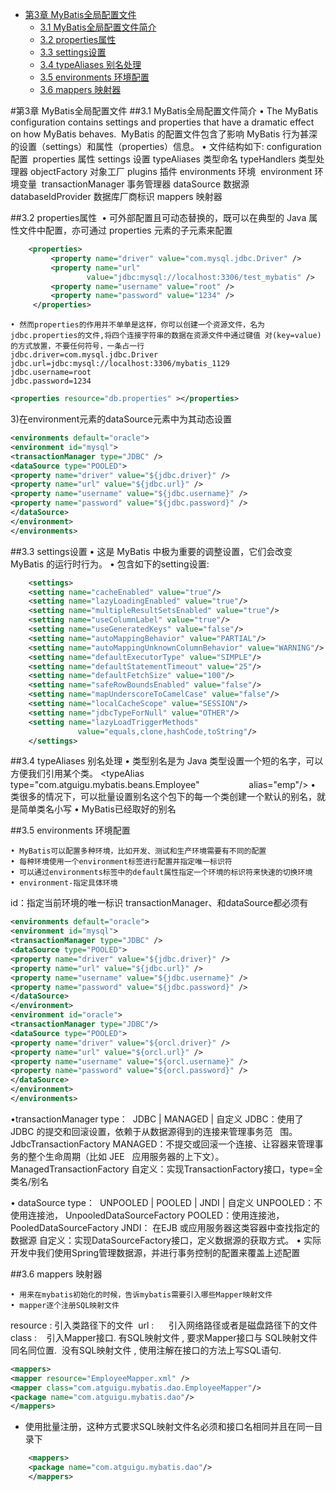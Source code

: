 <!-- TOC -->

- [第3章 MyBatis全局配置文件](#第3章-mybatis全局配置文件)
    - [3.1 MyBatis全局配置文件简介](#31-mybatis全局配置文件简介)
    - [3.2 properties属性](#32-properties属性)
    - [3.3 settings设置](#33-settings设置)
    - [3.4 typeAliases 别名处理](#34-typealiases-别名处理)
    - [3.5 environments 环境配置](#35-environments-环境配置)
    - [3.6 mappers 映射器](#36-mappers-映射器)

<!-- /TOC -->

#第3章 MyBatis全局配置文件
##3.1 MyBatis全局配置文件简介
	• The MyBatis configuration contains settings and properties that have a dramatic effect on how MyBatis behaves. 
MyBatis 的配置文件包含了影响 MyBatis 行为甚深的设置（settings）和属性（properties）信息。
	• 文件结构如下:
	configuration 配置 
		properties 属性
		settings 设置
		typeAliases 类型命名
		typeHandlers 类型处理器
		objectFactory 对象工厂
		plugins 插件
		environments 环境 
		environment 环境变量 
			transactionManager 事务管理器
			dataSource 数据源
		databaseIdProvider 数据库厂商标识
		mappers 映射器


##3.2 properties属性 
	• 可外部配置且可动态替换的，既可以在典型的 Java 属性文件中配置，亦可通过 properties 元素的子元素来配置
```xml
    <properties>
	     <property name="driver" value="com.mysql.jdbc.Driver" />
	     <property name="url" 
	             value="jdbc:mysql://localhost:3306/test_mybatis" />
	     <property name="username" value="root" />
	     <property name="password" value="1234" />
	 </properties>
```
	• 然而properties的作用并不单单是这样，你可以创建一个资源文件，名为jdbc.properties的文件,将四个连接字符串的数据在资源文件中通过键值 对(key=value)的方式放置，不要任何符号，一条占一行
	jdbc.driver=com.mysql.jdbc.Driver
	jdbc.url=jdbc:mysql://localhost:3306/mybatis_1129
	jdbc.username=root
	jdbc.password=1234


<!-- 
properties: 引入外部的属性文件
resource: 从类路径下引入属性文件 
url:  引入网络路径或者是磁盘路径下的属性文件
-->
```xml
<properties resource="db.properties" ></properties>
```

3)在environment元素的dataSource元素中为其动态设置
```xml
<environments default="oracle">
<environment id="mysql">
<transactionManager type="JDBC" />
<dataSource type="POOLED">
<property name="driver" value="${jdbc.driver}" />
<property name="url" value="${jdbc.url}" />
<property name="username" value="${jdbc.username}" />
<property name="password" value="${jdbc.password}" />
</dataSource>
</environment>
</environments>
```

##3.3 settings设置
	• 这是 MyBatis 中极为重要的调整设置，它们会改变 MyBatis 的运行时行为。
	• 包含如下的setting设置:
```xml
	<settings>
	<setting name="cacheEnabled" value="true"/>
	<setting name="lazyLoadingEnabled" value="true"/>
	<setting name="multipleResultSetsEnabled" value="true"/>
	<setting name="useColumnLabel" value="true"/>
	<setting name="useGeneratedKeys" value="false"/>
	<setting name="autoMappingBehavior" value="PARTIAL"/>
	<setting name="autoMappingUnknownColumnBehavior" value="WARNING"/>
	<setting name="defaultExecutorType" value="SIMPLE"/>
	<setting name="defaultStatementTimeout" value="25"/>
	<setting name="defaultFetchSize" value="100"/>
	<setting name="safeRowBoundsEnabled" value="false"/>
	<setting name="mapUnderscoreToCamelCase" value="false"/>
	<setting name="localCacheScope" value="SESSION"/>
	<setting name="jdbcTypeForNull" value="OTHER"/>
	<setting name="lazyLoadTriggerMethods"
	           value="equals,clone,hashCode,toString"/>
	</settings>

```

##3.4 typeAliases 别名处理
	• 类型别名是为 Java 类型设置一个短的名字，可以方便我们引用某个类。
	<typeAliases>
	<typeAlias type="com.atguigu.mybatis.beans.Employee"
	                   alias="emp"/>
	</typeAliases>
	• 类很多的情况下，可以批量设置别名这个包下的每一个类创建一个默认的别名，就是简单类名小写
	<typeAliases>
	<package name="com.atguigu.mybatis.beans"/>
	</typeAliases>
	• MyBatis已经取好的别名

##3.5 environments 环境配置

	• MyBatis可以配置多种环境，比如开发、测试和生产环境需要有不同的配置
	• 每种环境使用一个environment标签进行配置并指定唯一标识符
	• 可以通过environments标签中的default属性指定一个环境的标识符来快速的切换环境
	• environment-指定具体环境
id：指定当前环境的唯一标识
transactionManager、和dataSource都必须有

```xml
<environments default="oracle">
<environment id="mysql">
<transactionManager type="JDBC" />
<dataSource type="POOLED">
<property name="driver" value="${jdbc.driver}" />
<property name="url" value="${jdbc.url}" />
<property name="username" value="${jdbc.username}" />
<property name="password" value="${jdbc.password}" />
</dataSource>
</environment>
<environment id="oracle">
<transactionManager type="JDBC"/> 
<dataSource type="POOLED">
<property name="driver" value="${orcl.driver}" />
<property name="url" value="${orcl.url}" />
<property name="username" value="${orcl.username}" />
<property name="password" value="${orcl.password}" />
</dataSource>
</environment> 
</environments>

```

	
•transactionManager
type：  JDBC | MANAGED | 自定义
JDBC：使用了 JDBC 的提交和回滚设置，依赖于从数据源得到的连接来管理事务范   围。 JdbcTransactionFactory
MANAGED：不提交或回滚一个连接、让容器来管理事务的整个生命周期（比如 JEE   应用服务器的上下文）。 ManagedTransactionFactory
自定义：实现TransactionFactory接口，type=全类名/别名

• dataSource
type：  UNPOOLED | POOLED | JNDI | 自定义
UNPOOLED：不使用连接池， UnpooledDataSourceFactory
POOLED：使用连接池， PooledDataSourceFactory
JNDI： 在EJB 或应用服务器这类容器中查找指定的数据源
自定义：实现DataSourceFactory接口，定义数据源的获取方式。
	• 实际开发中我们使用Spring管理数据源，并进行事务控制的配置来覆盖上述配置



##3.6 mappers 映射器

	• 用来在mybatis初始化的时候，告诉mybatis需要引入哪些Mapper映射文件
	• mapper逐个注册SQL映射文件
resource : 引入类路径下的文件 
url :      引入网络路径或者是磁盘路径下的文件
class :    引入Mapper接口.
有SQL映射文件 , 要求Mapper接口与 SQL映射文件同名同位置. 
没有SQL映射文件 , 使用注解在接口的方法上写SQL语句.

```xml
<mappers>
<mapper resource="EmployeeMapper.xml" />
<mapper class="com.atguigu.mybatis.dao.EmployeeMapper"/>
<package name="com.atguigu.mybatis.dao"/>
</mappers>

```
* 使用批量注册，这种方式要求SQL映射文件名必须和接口名相同并且在同一目录下
```xml
	<mappers>
	<package name="com.atguigu.mybatis.dao"/>
	</mappers>
```
